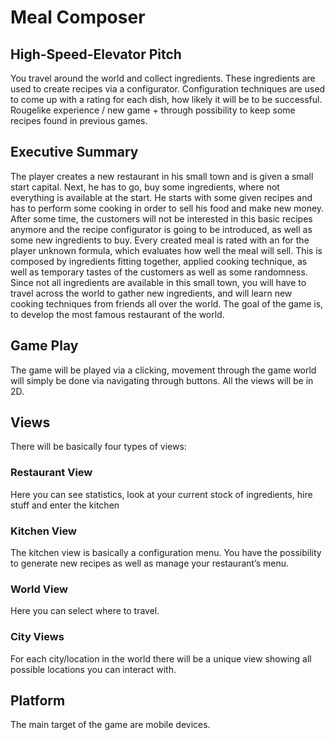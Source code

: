 # Meal Composer

##	High-Speed-Elevator Pitch
You travel around the world and collect ingredients. These ingredients are used to create recipes via a configurator. Configuration techniques are used to come up with a rating for each dish, how likely it will be to be successful. Rougelike experience / new game + through possibility to keep some recipes found in previous games.

## Executive Summary
The player creates a new restaurant in his small town and is given a small start capital. Next, he has to go, buy some ingredients, where not everything is available at the start. He starts with some given recipes and has to perform some cooking in order to sell his food and make new money. After some time, the customers will not be interested in this basic recipes anymore and the recipe configurator is going to be introduced, as well as some new ingredients to buy. Every created meal is rated with an for the player unknown formula, which evaluates how well the meal will sell. This is composed by ingredients fitting together, applied cooking technique, as well as temporary tastes of the customers as well as some randomness. Since not all ingredients are available in this small town, you will have to travel across the world to gather new ingredients, and will learn new cooking techniques from friends all over the world. 
The goal of the game is, to develop the most famous restaurant of the world. 

## Game Play
The game will be played via a clicking, movement through the game world will simply be done via navigating through buttons. All the views will be in 2D.

## Views
There will be basically four types of views:

### Restaurant View
Here you can see statistics, look at your current stock of ingredients, hire stuff and enter the kitchen

### Kitchen View
The kitchen view is basically a configuration menu. You have the possibility to generate new recipes as well as manage your restaurant’s menu.

### World View
Here you can select where to travel.

### City Views
For each city/location in the world there will be a unique view showing all possible locations you can interact with.

## Platform
The main target of the game are mobile devices.